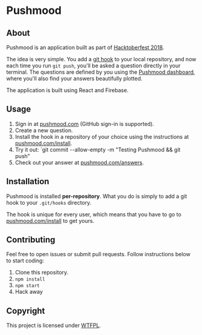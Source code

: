 # Pushmood

## About

Pushmood is an application built as part of [Hacktoberfest 2018](https://hacktoberfest.digitalocean.com/).

The idea is very simple. You add a [git hook](https://git-scm.com/book/en/v2/Customizing-Git-Git-Hooks) to your local repository, and now each time you run `git push`, you'll be asked a question directly in your terminal. The questions are defined by you using the [Pushmood dashboard](https://pushmood.com/questions), where you'll also find your answers beautifully plotted.

The application is built using React and Firebase.

## Usage

1. Sign in at [pushmood.com](https://pushmood.com/signin) (GitHub sign-in is supported).
2. Create a new question.
3. Install the hook in a repository of your choice using the instructions at [pushmood.com/install](https://pushmood.com/install).
4. Try it out: `git commit --allow-empty -m "Testing Pushmood && git push"
5. Check out your answer at [pushmood.com/answers](https://pushmood.com/answers).

## Installation

Pushmood is installed **per-repository**. What you do is simply to add a git hook to your `.git/hooks` directory.

The hook is unique for every user, which means that you have to go to [pushmood.com/install](https://pushmood.com/install) to get yours.

## Contributing

Feel free to open issues or submit pull requests. Follow instructions below to start coding:

1. Clone this repository.
2. `npm install`
3. `npm start`
4. Hack away

## Copyright

This project is licensed under [WTFPL](http://www.wtfpl.net/).
